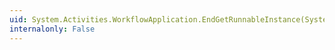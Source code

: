 ```yaml
---
uid: System.Activities.WorkflowApplication.EndGetRunnableInstance(System.IAsyncResult)
internalonly: False
---
```

